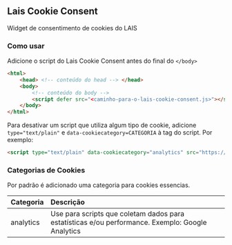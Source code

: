 ## Lais Cookie Consent

Widget de consentimento de cookies do LAIS

### Como usar

Adicione o script do Lais Cookie Consent antes do final do `</body>`
```html
<html>
    <head> <!-- conteúdo do head --> </head>
    <body>
        <!-- conteúdo do body -->
        <script defer src="<caminho-para-o-lais-cookie-consent.js>"></script>
    </body>
</html>
```

Para desativar um script que utiliza algum tipo de cookie, adicione `type="text/plain"` e `data-cookiecategory=CATEGORIA`
à tag do script. Por exemplo:
```html
<script type="text/plain" data-cookiecategory="analytics" src="https://www.googletagmanager.com/gtag/js?id=G-AAAAAAA" async></script>
```

### Categorias de Cookies

Por padrão é adicionado uma categoria para cookies essencias.

| Categoria     | Descrição                                                                                      |
|---------------|:-----------------------------------------------------------------------------------------------|
| analytics     | Use para scripts que coletam dados para estatísticas e/ou performance. Exemplo: Google Analytics |
